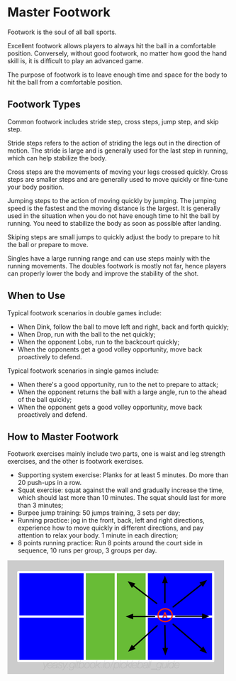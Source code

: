 # Master Footwork

Footwork is the soul of all ball sports. 

Excellent footwork allows players to always hit the ball in a comfortable position. Conversely, without good footwork, no matter how good the hand skill is, it is difficult to play an advanced game.

The purpose of footwork is to leave enough time and space for the body to hit the ball from a comfortable position.

## Footwork Types

Common footwork includes stride step, cross steps, jump step, and skip step.

Stride steps refers to the action of striding the legs out in the direction of motion. The stride is large and is generally used for the last step in running, which can help stabilize the body.

Cross steps are the movements of moving your legs crossed quickly. Cross steps are smaller steps and are generally used to move quickly or fine-tune your body position.

Jumping steps to the action of moving quickly by jumping. The jumping speed is the fastest and the moving distance is the largest. It is generally used in the situation when you do not have enough time to hit the ball by running. You need to stabilize the body as soon as possible after landing.

Skiping steps are small jumps to quickly adjust the body to prepare to hit the ball or prepare to move.

Singles have a large running range and can use steps mainly with the running movements. The doubles footwork is mostly not far, hence players can properly lower the body and improve the stability of the shot.

## When to Use

Typical footwork scenarios in double games include:

* When Dink, follow the ball to move left and right, back and forth quickly;
* When Drop, run with the ball to the net quickly;
* When the opponent Lobs, run to the backcourt quickly;
* When the opponents get a good volley opportunity, move back proactively to defend.

Typical footwork scenarios in single games include:

* When there's a good opportunity, run to the net to prepare to attack;
* When the opponent returns the ball with a large angle, run to the ahead of the ball quickly;
* When the opponent gets a good volley opportunity, move back proactively and defend.

## How to Master Footwork

Footwork exercises mainly include two parts, one is waist and leg strength exercises, and the other is footwork exercises.

* Supporting system exercise: Planks for at least 5 minutes. Do more than 20 push-ups in a row.
* Squat exercise: squat against the wall and gradually increase the time, which should last more than 10 minutes. The squat should last for more than 3 minutes;
* Burpee jump training: 50 jumps training, 3 sets per day;
* Running practice: jog in the front, back, left and right directions, experience how to move quickly in different directions, and pay attention to relax your body. 1 minute in each direction;
* 8 points running practice: Run 8 points around the court side in sequence, 10 runs per group, 3 groups per day.

![8-points Footwork Training](_images/footwork.png)

